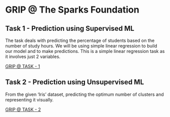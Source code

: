 # GRIP @ The Sparks Foundation

## Task 1 - Prediction using Supervised ML

The task deals with predicting the percentage of students based on the number of study hours. We will be using simple linear regression to build our model and to make predictions. This is a simple linear regression task as it involves just 2 variables.

[GRIP @ TASK - 1](https://github.com/deepthiinduri/GRIP-TheSparksFoundation/blob/9ea29e1573cc55f7b6e9d546aa9f3e9efac1839a/TASK%20-%201.ipynb)


## Task 2 - Prediction using Unsupervised ML

From the given ‘Iris’ dataset, predicting the optimum number of clusters and representing it visually.

[GRIP @ TASK - 2](https://github.com/deepthiinduri/GRIP-TheSparksFoundation/blob/024e7a68b8c27e896c32e4476af167ed7114ff8b/TASK%20-%202.ipynb)
